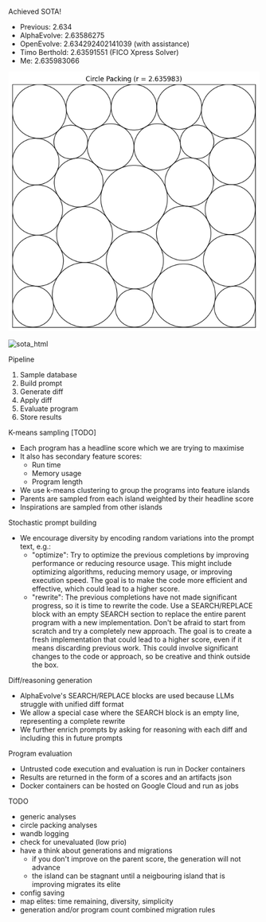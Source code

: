 Achieved SOTA!
- Previous: 2.634
- AlphaEvolve: 2.63586275
- OpenEvolve: 2.634292402141039 (with assistance)
- Timo Berthold: 2.63591551 (FICO Xpress Solver)
- Me: 2.635983066

![sota](docs/sota.png)

![sota_html](docs/sota.html.svg)

Pipeline

1. Sample database
2. Build prompt
3. Generate diff
4. Apply diff
5. Evaluate program
6. Store results

K-means sampling [TODO]

- Each program has a headline score which we are trying to maximise
- It also has secondary feature scores:
  - Run time
  - Memory usage
  - Program length
- We use k-means clustering to group the programs into feature islands
- Parents are sampled from each island weighted by their headline score
- Inspirations are sampled from other islands

Stochastic prompt building

- We encourage diversity by encoding random variations into the prompt text, e.g.:
  - "optimize":
        Try to optimize the previous completions by improving performance or reducing resource usage. 
        This might include optimizing algorithms, reducing memory usage, or improving execution speed. 
        The goal is to make the code more efficient and effective, which could lead to a higher score.
  - "rewrite":
        The previous completions have not made significant progress, so it is time to rewrite the code. 
        Use a SEARCH/REPLACE block with an empty SEARCH section to replace the entire parent program 
        with a new implementation. Don't be afraid to start from scratch and try a completely new approach. 
        The goal is to create a fresh implementation that could lead to a higher score, even if it means 
        discarding previous work. This could involve significant changes to the code or approach,
        so be creative and think outside the box.

Diff/reasoning generation

- AlphaEvolve's SEARCH/REPLACE blocks are used because LLMs struggle with unified diff format
- We allow a special case where the SEARCH block is an empty line, representing a complete rewrite
- We further enrich prompts by asking for reasoning with each diff and including this in future prompts

Program evaluation

- Untrusted code execution and evaluation is run in Docker containers
- Results are returned in the form of a scores and an artifacts json
- Docker containers can be hosted on Google Cloud and run as jobs

TODO
- generic analyses
- circle packing analyses
- wandb logging
- check for unevaluated (low prio)
- have a think about generations and migrations
  - if you don't improve on the parent score, the generation will not advance
  - the island can be stagnant until a neigbouring island that is improving migrates its elite
- config saving
- map elites: time remaining, diversity, simplicity
- generation and/or program count combined migration rules
